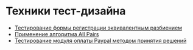 # Техники тест-дизайна

 - [Тестирование формы регистрации эквивалентным разбиением](https://docs.google.com/spreadsheets/d/1CsZCNw9kEpHiZrhVy2-1mqwhe_FmcfaN/edit?usp=sharing&ouid=113395346112533326169&rtpof=true&sd=true)
 - [Применение алгоритма All Pairs](https://docs.google.com/spreadsheets/d/1Z4O2mokTcXVyWYneMigwVWU4xcf0vJ6A/edit?usp=sharing&ouid=113395346112533326169&rtpof=true&sd=true)
 - [Тестирование модуля оплаты Paypal методом принятия решений](https://docs.google.com/spreadsheets/d/1pd28gsNnqAKQDtf-R2_9b2yDU3INmvqA/edit?usp=sharing&ouid=113395346112533326169&rtpof=true&sd=true)
